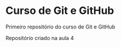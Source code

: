# Curso de Git e GitHub
 Primeiro repositório do curso de Git e GitHub

 Repositório criado na aula 4